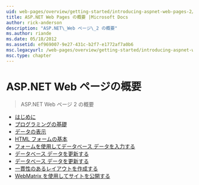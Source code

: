 ```yaml
---
uid: web-pages/overview/getting-started/introducing-aspnet-web-pages-2/index
title: ASP.NET Web Pages の概要 |Microsoft Docs
author: rick-anderson
description: "ASP.NET\_Web ページ\_2 の概要"
ms.author: riande
ms.date: 05/18/2012
ms.assetid: ef969007-9e27-431c-b2f7-e1772af7a0b6
msc.legacyurl: /web-pages/overview/getting-started/introducing-aspnet-web-pages-2
msc.type: chapter
---
```

<a name="introducing-aspnet-web-pages"></a>ASP.NET Web ページの概要
====================
> ASP.NET Web ページ 2 の概要


- [はじめに](getting-started.md)
- [プログラミングの基礎](intro-to-web-pages-programming.md)
- [データの表示](displaying-data.md)
- [HTML フォームの基本](form-basics.md)
- [フォームを使用してデータベース データを入力する](entering-data.md)
- [データベース データを更新する](updating-data.md)
- [データベース データを更新する](deleting-data.md)
- [一貫性のあるレイアウトを作成する](layouts.md)
- [WebMatrix を使用してサイトを公開する](publishing.md)
